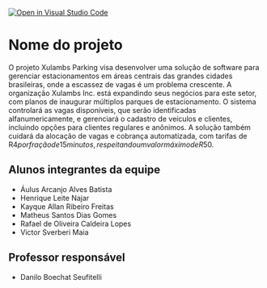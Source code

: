 [![Open in Visual Studio Code](https://classroom.github.com/assets/open-in-vscode-2e0aaae1b6195c2367325f4f02e2d04e9abb55f0b24a779b69b11b9e10269abc.svg)](https://classroom.github.com/online_ide?assignment_repo_id=15830107&assignment_repo_type=AssignmentRepo)
# Nome do projeto
O projeto Xulambs Parking visa desenvolver uma solução de software para gerenciar estacionamentos em áreas centrais das grandes cidades brasileiras, onde a escassez de vagas é um problema crescente. A organização Xulambs Inc. está expandindo seus negócios para este setor, com planos de inaugurar múltiplos parques de estacionamento. O sistema controlará as vagas disponíveis, que serão identificadas alfanumericamente, e gerenciará o cadastro de veículos e clientes, incluindo opções para clientes regulares e anônimos. A solução também cuidará da alocação de vagas e cobrança automatizada, com tarifas de R$4 por fração de 15 minutos, respeitando um valor máximo de R$50.


## Alunos integrantes da equipe

* Áulus Arcanjo Alves Batista
* Henrique Leite Najar
* Kayque Allan Ribeiro Freitas
* Matheus Santos Dias Gomes
* Rafael de Oliveira Caldeira Lopes
* Victor Sverberi Maia

## Professor responsável 

* Danilo Boechat Seufitelli

